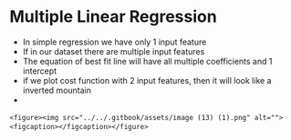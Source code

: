 # Multiple Linear Regression

* In simple regression we have only 1 input feature
* If in our dataset there are multiple input features
* The equation of best fit line will have all multiple coefficients and 1 intercept
* if we plot cost function with 2 input features, then it will look like a inverted mountain
*

    <figure><img src="../../.gitbook/assets/image (13) (1).png" alt=""><figcaption></figcaption></figure>

